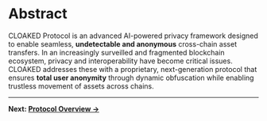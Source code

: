 # Abstract

CLOAKED Protocol is an advanced AI-powered privacy framework designed to enable seamless, **undetectable and anonymous** cross-chain asset transfers. In an increasingly surveilled and fragmented blockchain ecosystem, privacy and interoperability have become critical issues. CLOAKED addresses these with a proprietary, next-generation protocol that ensures **total user anonymity** through dynamic obfuscation while enabling trustless movement of assets across chains.

---

**Next: [Protocol Overview →](overview.html)** 